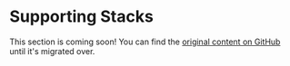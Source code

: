 # Supporting Stacks

This section is coming soon! You can find the [original content on GitHub](https://github.com/citycoins/integrations) until it's migrated over.

